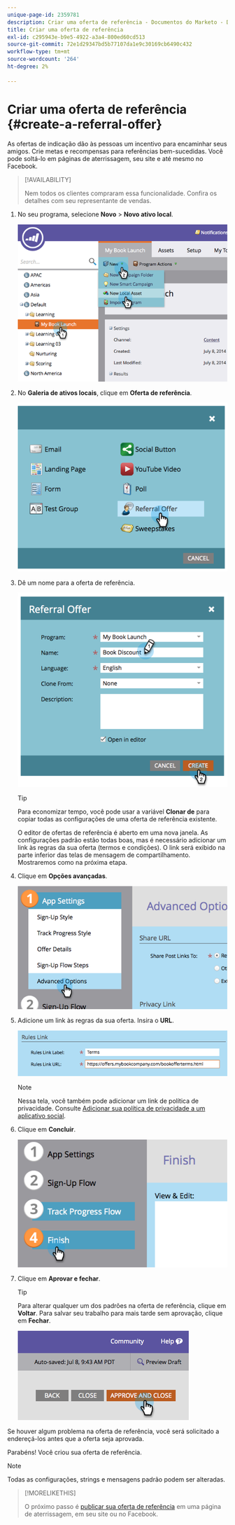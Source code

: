 ```yaml
---
unique-page-id: 2359781
description: Criar uma oferta de referência - Documentos do Marketo - Documentação do produto
title: Criar uma oferta de referência
exl-id: c295943e-b9e5-4922-a3a4-800ed60cd513
source-git-commit: 72e1d29347bd5b77107da1e9c30169cb6490c432
workflow-type: tm+mt
source-wordcount: '264'
ht-degree: 2%

---
```


# Criar uma oferta de referência {#create-a-referral-offer}

As ofertas de indicação dão às pessoas um incentivo para encaminhar seus amigos. Crie metas e recompensas para referências bem-sucedidas. Você pode soltá-lo em páginas de aterrissagem, seu site e até mesmo no Facebook.

>[!AVAILABILITY]
>
>Nem todos os clientes compraram essa funcionalidade. Confira os detalhes com seu representante de vendas.

1. No seu programa, selecione **Novo** > **Novo ativo local**.

   ![](assets/image2014-9-19-11-3a3-3a23.png)

1. No **Galeria de ativos locais**, clique em **Oferta de referência**.

   ![](assets/image2014-9-19-11-3a3-3a31.png)

1. Dê um nome para a oferta de referência.

   ![](assets/image2014-9-19-11-3a3-3a40.png)

   >[!TIP]
   >
   >Para economizar tempo, você pode usar a variável **Clonar de** para copiar todas as configurações de uma oferta de referência existente.

   O editor de ofertas de referência é aberto em uma nova janela. As configurações padrão estão todas boas, mas é necessário adicionar um link às regras da sua oferta (termos e condições). O link será exibido na parte inferior das telas de mensagem de compartilhamento. Mostraremos como na próxima etapa.

1. Clique em **Opções avançadas**.

   ![](assets/image2014-9-19-11-3a3-3a49.png)

1. Adicione um link às regras da sua oferta. Insira o **URL**.

   ![](assets/image2014-9-19-11-3a3-3a57.png)

   >[!NOTE]
   >
   >Nessa tela, você também pode adicionar um link de política de privacidade. Consulte  [Adicionar sua política de privacidade a um aplicativo social](/help/marketo/product-docs/demand-generation/social/social-functions/add-your-privacy-policy-to-a-social-app.md).

1. Clique em **Concluir**.

   ![](assets/image2014-9-19-11-3a4-3a4.png)

1. Clique em **Aprovar e fechar**.

   >[!TIP]
   >
   >Para alterar qualquer um dos padrões na oferta de referência, clique em **Voltar**. Para salvar seu trabalho para mais tarde sem aprovação, clique em **Fechar**.

   ![](assets/image2014-9-19-11-3a4-3a11.png)

Se houver algum problema na oferta de referência, você será solicitado a endereçá-los antes que a oferta seja aprovada.

Parabéns! Você criou sua oferta de referência.

>[!NOTE]
>
>Todas as configurações, strings e mensagens padrão podem ser alteradas.

>[!MORELIKETHIS]
>
>O próximo passo é [publicar sua oferta de referência](/help/marketo/product-docs/demand-generation/social/referral-offers/publish-a-referral-offer.md) em uma página de aterrissagem, em seu site ou no Facebook.
